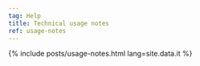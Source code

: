 ```yaml
---
tag: Help
title: Technical usage notes
ref: usage-notes
---
```


{% include posts/usage-notes.html lang=site.data.it %}
